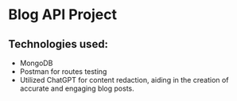 # Blog API Project

## Technologies used:
* MongoDB
* Postman for routes testing
* Utilized ChatGPT for content redaction, aiding in the creation of accurate and engaging blog posts.